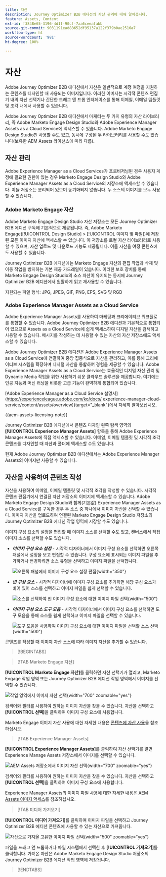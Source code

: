 ```yaml
---
title: 자산
description: Journey Optimizer B2B 에디션의 자산 관리에 대해 알아봅니다.
feature: Assets, Content
exl-id: f3848e65-3196-4d1f-90cf-7aa6ceeafabb
source-git-commit: 9031191ead88652df95137a122f379b0ae2516a7
workflow-type: ht
source-wordcount: '981'
ht-degree: 100%

---
```


# 자산

Adobe Journey Optimizer B2B 에디션에서 자산은 일반적으로 계정 여정을 지원하는 콘텐츠를 디자인할 때 사용되는 이미지입니다. 이러한 이미지는 시각적 콘텐츠 편집기 내의 자산 선택기나 간단한 드래그 앤 드롭 인터페이스를 통해 이메일, 이메일 템플릿 및 조각 내에서 사용할 수 있습니다.

Adobe Journey Optimizer B2B 에디션에서 마케터는 두 가지 유형의 자산 라이브러리, 즉 Adobe Marketo Engage Design Studio와 Adobe Experience Manager Assets as a Cloud Service에 액세스할 수 있습니다. Adobe Marketo Engage Design Studio만 사용할 수도 있고, 동시에 구성된 두 라이브러리를 사용할 수도 있습니다(보유한 AEM Assets 라이선스에 따라 다름).

## 자산 관리

Adobe Experience Manager as a Cloud Services가 프로비저닝된 경우 사용자 계정에 필요한 권한이 있는 경우 Marketo Engage Design Studio와 Adobe Experience Manager Assets as a Cloud Service의 저장소에 액세스할 수 있습니다. 이들 저장소는 분리되어 있으며 동기화되지 않습니다. 두 소스의 이미지를 모두 사용할 수 있습니다.

### Adobe Marketo Engage 자산

Adobe Marketo Engage Design Studio 자산 저장소는 모든 Journey Optimizer B2B 에디션 구독에 기본적으로 제공됩니다. 즉, Adobe Marketo Engage([!UICONTROL Design Studio] > [!UICONTROL 이미지 및 파일])에 저장된 모든 이미지 자산에 액세스할 수 있습니다. 이 저장소를 로컬 자산 라이브러리로 사용할 수 있으며, 자산 업로드 및 다운로드 기능도 제공됩니다. 이들 자산을 여정 콘텐츠에도 사용할 수 있습니다.

Journey Optimizer B2B 에디션에는 Marketo Engage 자산의 편집 작업과 삭제 및 이동 작업을 방지하는 기본 제공 가드레일이 있습니다. 이러한 보호 장치를 통해 Marketo Engage Design Studio의 소스 자산이 유지되는 동시에 Journey Optimizer B2B 에디션에서 원활하게 읽고 재사용할 수 있습니다.

지원되는 파일 형식: JPG, JPEG, GIF, PNG, EPS, SVG 및 RGB

### Adobe Experience Manager Assets as a Cloud Service

Adobe Experience Manager Assets를 사용하여 마케팅과 크리에이티브 워크플로를 통합할 수 있습니다. Adobe Journey Optimizer B2B 에디션과 기본적으로 통합되어 있으므로 Assets as a Cloud Service에 쉽게 액세스하여 디지털 자산을 검색하고 사용할 수 있습니다. 메시지를 작성하는 데 사용할 수 있는 자산의 자산 저장소에도 액세스할 수 있습니다.

Adobe Journey Optimizer B2B 에디션은 Adobe Experience Manager Assets as a Cloud Service에 연결하여 중앙 집중식으로 자산을 관리하고, 이를 통해 크리에이티브 시스템을 확장하며 디지털 자산을 통합하여 경험을 제공할 수 있습니다. Adobe Experience Manager Assets as a Cloud Service는 효율적인 디지털 자산 관리 및 Dynamic Media 작업을 위한 사용하기 쉬운 클라우드 솔루션을 제공합니다. 여기에는 인공 지능과 머신 러닝을 비롯한 고급 기능이 완벽하게 통합되어 있습니다.

[Adobe Experience Manager as a Cloud Service 설명서](https://experienceleague.adobe.com/ko/docs/ experience-manager-cloud-service/content/assets/overview){target="_blank"}에서 자세히 알아보십시오.

{{aem-assets-licensing-note}}

Journey Optimizer B2B 에디션에서 콘텐츠 디자인 왼쪽 탐색 영역의 **[!UICONTROL Experience Manager Assets]** 항목을 통해 Adobe Experience Manager Assets에 직접 액세스할 수 있습니다. 이메일, 이메일 템플릿 및 시각적 조각 콘텐츠를 디자인할 때 자산과 폴더에 액세스할 수도 있습니다.

현재 Adobe Journey Optimizer B2B 에디션에서는 Adobe Experience Manager Assets의 이미지만 사용할 수 있습니다.

## 자산을 사용하여 콘텐츠 작성

자산을 사용하여 이메일, 이메일 템플릿 및 시각적 조각을 작성할 수 있습니다. 시각적 콘텐츠 편집기에서 연결된 자산 저장소의 이미지에 액세스할 수 있습니다. Adobe Marketo Engage Design Studio와 함께(기본값) Experience Manager Assets as a Cloud Service를 구독한 경우 두 소스 중 하나에서 이미지 자산을 선택할 수 있습니다. 이미지 자산을 업로드하여 연결된 Marketo Engage Design Studio 저장소의 Journey Optimizer B2B 에디션 작업 영역에 저장할 수도 있습니다.

이미지 구성 요소의 설정을 편집할 때 이미지 소스를 선택할 수도 있고, 캔버스에서 직접 이미지 소스를 선택할 수도 있습니다.

* **_이미지 구성 요소 설정_** - 시각적 디자이너에서 이미지 구성 요소를 선택하면 오른쪽 패널에서 설정을 보고 편집할 수 있습니다. 구성 요소에 표시되는 이미지 파일을 추가하거나 변경하려면 소스 유형을 선택하고 이미지 파일을 선택합니다.

  ![오른쪽 패널에서 이미지 구성 요소 설정 편집](./assets/content-assets-image-settings.png){width="350"}

* **_빈 구성 요소_** - 시각적 디자이너에 이미지 구성 요소를 추가하면 해당 구성 요소가 비어 있어 소스를 선택하고 이미지 파일을 쉽게 선택할 수 있습니다.

  ![소스를 선택하여 빈 이미지 구성 요소에 대한 이미지 파일 선택](./assets/content-assets-image-component-empty.png){width="500"}

* **_이미지 구성 요소 도구 모음_** - 시각적 디자이너에서 이미지 구성 요소를 선택하면 도구 모음을 통해 소스를 쉽게 선택하고 이미지 파일을 선택할 수 있습니다.

  ![도구 모음을 사용하여 이미지 구성 요소에 대한 이미지 파일을 선택할 소스 선택](./assets/content-assets-image-toolbar-settings.png){width="500"}

콘텐츠를 작성할 때 이미지 자산 소스에 따라 이미지 자산을 추가할 수 있습니다.

>[!BEGINTABS]

>[!TAB Marketo Engage 자산]

**[!UICONTROL Marketo Engage 자산]**&#x200B;를 클릭하면 자산 선택기가 열리고, Marketo Engage 작업 영역 또는 Journey Optimizer B2B 에디션 작업 영역에서 이미지를 선택할 수 있습니다.

![작업 영역에서 이미지 자산 선택](./assets/content-assets-image-me-selected.png){width="700" zoomable="yes"}

검색어와 필터를 사용하여 원하는 이미지 자산을 찾을 수 있습니다. 자산을 선택하고 **[!UICONTROL 선택]**&#x200B;을 클릭하여 이미지 구성 요소에 사용합니다.

Marketo Engage 이미지 자산 사용에 대한 자세한 내용은 [콘텐츠에 자산 사용](./marketo-engage-design-studio.md#use-assets-in-your-content)을 참조하십시오.

>[!TAB Experience Manager Assets]

**[!UICONTROL Experience Manager Assets]**&#x200B;를 클릭하여 자산 선택기를 열면 Experience Manage Assets 저장소에서 이미지를 선택할 수 있습니다.

![AEM Assets 저장소에서 이미지 자산 선택](./assets/content-assets-image-aem-selected.png){width="700" zoomable="yes"}

검색어와 필터를 사용하여 원하는 이미지 자산을 찾을 수 있습니다. 자산을 선택하고 **[!UICONTROL 선택]**&#x200B;을 클릭하여 이미지 구성 요소에 사용합니다.

Experience Manager Assets의 이미지 파일 사용에 대한 자세한 내용은 [AEM Assets 이미지 액세스](./aem-assets.md#access-aem-assets-images)를 참조하십시오.

>[!TAB 미디어 가져오기]

**[!UICONTROL 미디어 가져오기]**&#x200B;를 클릭하여 이미지 파일을 선택하고 Journey Optimizer B2B 에디션 콘텐츠에 사용할 수 있는 자산으로 가져옵니다.

![자산으로 가져올 고유한 이미지 파일 선택](./assets/content-assets-image-import-file-selected.png){width="500" zoomable="yes"}

파일을 드래그 앤 드롭하거나 파일 시스템에서 선택한 후 **[!UICONTROL 가져오기]**&#x200B;를 클릭합니다. 가져온 자산은 Adobe Marketo Engage Design Studio 저장소의 Journey Optimizer B2B 에디션 작업 영역에 저장됩니다.

>[!ENDTABS]
